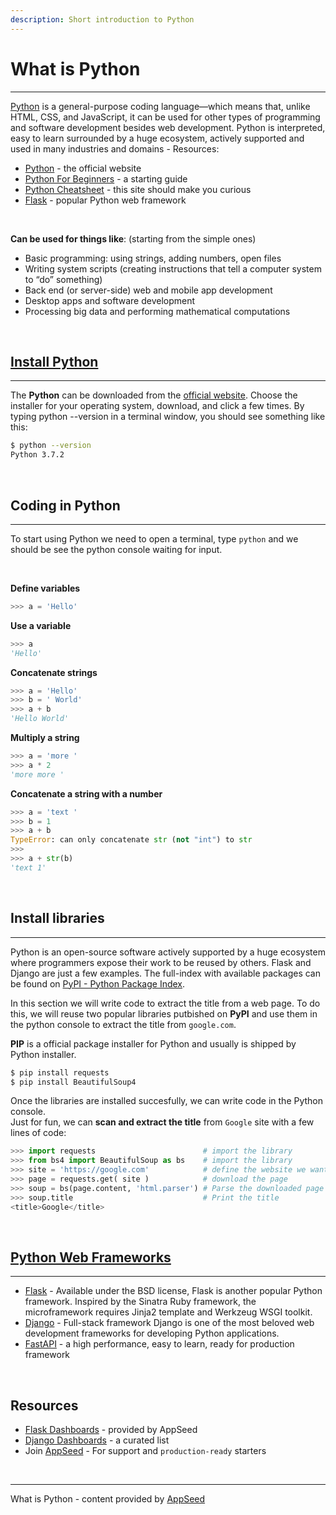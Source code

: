 ```yaml
---
description: Short introduction to Python
---
```


# What is Python
---

[Python](https://www.python.org/) is a general-purpose coding language—which means that, unlike HTML, CSS, and JavaScript, it can be used for other types of programming and software development besides web development. Python is interpreted, easy to learn surrounded by a huge ecosystem, actively supported and used in many industries and domains - Resources: 

- [Python](https://www.python.org/) - the official website
- [Python For Beginners](https://www.python.org/about/gettingstarted/) - a starting guide  
- [Python Cheatsheet](https://www.pythoncheatsheet.org/) - this site should make you curious
- [Flask](https://flask.palletsprojects.com/en/1.1.x/) - popular Python web framework 

<br />

**Can be used for things like**: (starting from the simple ones)

- Basic programming: using strings, adding numbers, open files
- Writing system scripts (creating instructions that tell a computer system to “do” something)
- Back end (or server-side) web and mobile app development
- Desktop apps and software development
- Processing big data and performing mathematical computations

<br />

## [Install Python](/how-to/install-python)
---

The **Python** can be downloaded from the [official website](https://www.python.org/). Choose the installer for your operating system, download, and click a few times. By typing python --version in a terminal window, you should see something like this:

```bash
$ python --version
Python 3.7.2
```

<br />

## Coding in Python
---

To start using Python we need to open a terminal, type `python` and we should be see the python console waiting for input. 

<br />

**Define variables**

```python
>>> a = 'Hello'
```

**Use a variable**

```python
>>> a
'Hello'
```

**Concatenate strings**

```python
>>> a = 'Hello'
>>> b = ' World'
>>> a + b
'Hello World'
```

**Multiply a string**

```python
>>> a = 'more '
>>> a * 2
'more more '
```

**Concatenate a string with a number**

```python
>>> a = 'text '
>>> b = 1
>>> a + b
TypeError: can only concatenate str (not "int") to str
>>>
>>> a + str(b)
'text 1'
```

<br />

## Install libraries
---

Python is an open-source software actively supported by a huge ecosystem where programmers expose their work to be reused by others. Flask and Django are just a few examples. The full-index with available packages can be found on [PyPI - Python Package Index](https://pypi.org/). 

In this section we will write code to extract the title from a web page. To do this, we will reuse two popular libraries putbished on **PyPI** and use them in the python console to extract the title from `google.com`. 

**PIP** is a official package installer for Python and usually is shipped by Python installer. 

```bash
$ pip install requests
$ pip install BeautifulSoup4
```

Once the libraries are installed succesfully, we can write code in the Python console. 
<br />
Just for fun, we can **scan and extract the title** from `Google` site with a few lines of code: 

```python
>>> import requests                        # import the library
>>> from bs4 import BeautifulSoup as bs    # import the library
>>> site = 'https://google.com'            # define the website we want to process
>>> page = requests.get( site )            # download the page
>>> soup = bs(page.content, 'html.parser') # Parse the downloaded page with BeautifulSoup
>>> soup.title                             # Print the title   
<title>Google</title>
```

<br />

## [Python Web Frameworks](https://hackr.io/blog/python-frameworks)
---

- [Flask](/what-is/flask/) - Available under the BSD license, Flask is another popular Python framework. Inspired by the Sinatra Ruby framework, the microframework requires Jinja2 template and Werkzeug WSGI toolkit.
- [Django](/what-is/flask/) - Full-stack framework Django is one of the most beloved web development frameworks for developing Python applications.
- [FastAPI](https://fastapi.tiangolo.com/) - a high performance, easy to learn, ready for production framework


<br />

## Resources

- [Flask Dashboards](http://appseed.us/admin-dashboards/flask) - provided by AppSeed
- [Django Dashboards](http://appseed.us/admin-dashboards/django) - a curated list
- Join [AppSeed](https://appseed.us) - For support and `production-ready` starters 

<br />

--- 
What is Python - content provided by [AppSeed](https://appseed.us)
